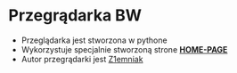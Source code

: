 # Przegrądarka BW
* Przeglądarka jest stworzona w pythone
* Wykorzystuje specjalnie stworzoną strone [**HOME-PAGE**](https://z1emniakpl.github.io/bw.pl/)
* Autor przegrądarki jest [Z1emniak](https://github.com/Z1emniakPL/)
